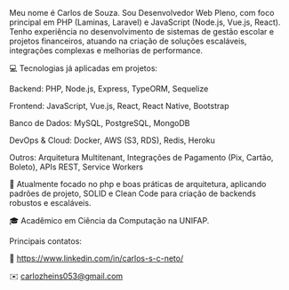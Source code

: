 Meu nome é Carlos de Souza. Sou Desenvolvedor Web Pleno, com foco principal em PHP (Laminas, Laravel) e JavaScript (Node.js, Vue.js, React). Tenho experiência no desenvolvimento de sistemas de gestão escolar e projetos financeiros, atuando na criação de soluções escaláveis, integrações complexas e melhorias de performance.

💻 Tecnologias já aplicadas em projetos:

Backend: PHP, Node.js, Express, TypeORM, Sequelize

Frontend: JavaScript, Vue.js, React, React Native, Bootstrap

Banco de Dados: MySQL, PostgreSQL, MongoDB

DevOps & Cloud: Docker, AWS (S3, RDS), Redis, Heroku

Outros: Arquitetura Multitenant, Integrações de Pagamento (Pix, Cartão, Boleto), APIs REST, Service Workers

📌 Atualmente focado no php e boas práticas de arquitetura, aplicando padrões de projeto, SOLID e Clean Code para criação de backends robustos e escaláveis.

🎓 Acadêmico em Ciência da Computação na UNIFAP.

Principais contatos:

:briefcase: https://www.linkedin.com/in/carlos-s-c-neto/

✉️ carlozheins053@gmail.com

